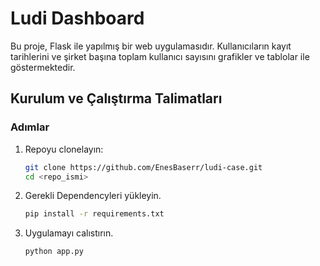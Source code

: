 # Ludi Dashboard

Bu proje, Flask ile yapılmış bir web uygulamasıdır. Kullanıcıların kayıt tarihlerini ve şirket başına toplam kullanıcı sayısını grafikler ve tablolar ile göstermektedir.

## Kurulum ve Çalıştırma Talimatları



### Adımlar

1. Repoyu clonelayın:
   ```bash
   git clone https://github.com/EnesBaserr/ludi-case.git
   cd <repo_ismi>
   
2. Gerekli Dependencyleri yükleyin.
   ```bash
   pip install -r requirements.txt
   
3. Uygulamayı calıstırın.
   ```bash
   python app.py
